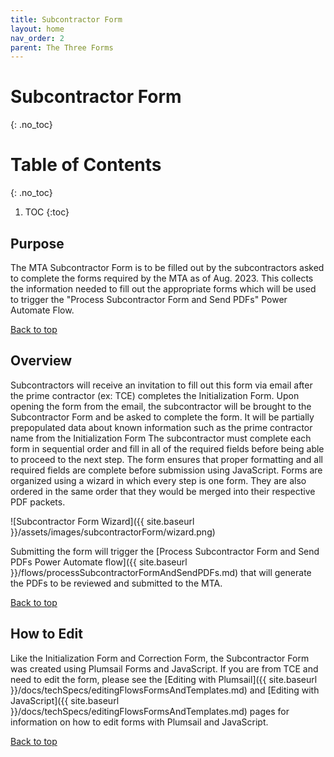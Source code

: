 ```yaml
---
title: Subcontractor Form
layout: home
nav_order: 2
parent: The Three Forms
---
```


# Subcontractor Form
{: .no_toc}

# Table of Contents 
{: .no_toc}

1. TOC
{:toc}

## Purpose 

The MTA Subcontractor Form is to be filled out by the subcontractors asked to complete the forms required by the MTA as of Aug. 2023. This collects the information needed to fill out the appropriate forms which will be used to trigger the "Process Subcontractor Form and Send PDFs" Power Automate Flow. 

[Back to top](#top)

## Overview 

Subcontractors will receive an invitation to fill out this form via email after the prime contractor (ex: TCE) completes the Initialization Form. Upon opening the form from the email, the subcontractor will be brought to the Subcontractor Form and be asked to complete the form. It will be partially  prepopulated data about known information such as the prime contractor name from the Initialization Form The subcontractor must complete each form in sequential order and fill in all of the required fields before being able to proceed to the next step. The form ensures that proper formatting and all required fields are complete before submission using JavaScript. Forms are organized using a wizard in which every step is one form. They are also ordered in the same order that they would be merged into their respective PDF packets. 

![Subcontractor Form Wizard]({{ site.baseurl }}/assets/images/subcontractorForm/wizard.png)

Submitting the form will trigger the [Process Subcontractor Form and Send PDFs Power Automate flow]({{ site.baseurl }}/flows/processSubcontractorFormAndSendPDFs.md) that will generate the PDFs to be reviewed and submitted to the MTA.

[Back to top](#top)

## How to Edit 

Like the Initialization Form and Correction Form, the Subcontractor Form was created using Plumsail Forms and JavaScript. If you are from TCE and need to edit the form, please see the [Editing with Plumsail]({{ site.baseurl }}/docs/techSpecs/editingFlowsFormsAndTemplates.md) and [Editing with JavaScript]({{ site.baseurl }}/docs/techSpecs/editingFlowsFormsAndTemplates.md) pages for information on how to edit forms with Plumsail and JavaScript.

[Back to top](#top)
